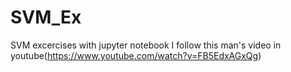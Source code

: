 # SVM_Ex
SVM excercises with jupyter notebook
I follow this man's video in youtube(https://www.youtube.com/watch?v=FB5EdxAGxQg)
